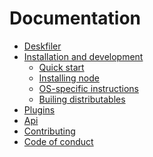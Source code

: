 Documentation
=============

* [Deskfiler](../README.md)
* [Installation and development](./getting-started/readme.md)
  * [Quick start](./getting-started/quick-start.md)
  * [Installing node](./getting-started/installing-node.md)
  * [OS-specific instructions](./getting-started/os-specific.md)
  * [Builing distributables](./getting-started/building-production-distributables.md)
* [Plugins](./PLUGINS.md)
* [Api](./API.md)
* [Contributing](./CONTRIBUTING.md)
* [Code of conduct](./CODE_OF_CONDUCT.md)
